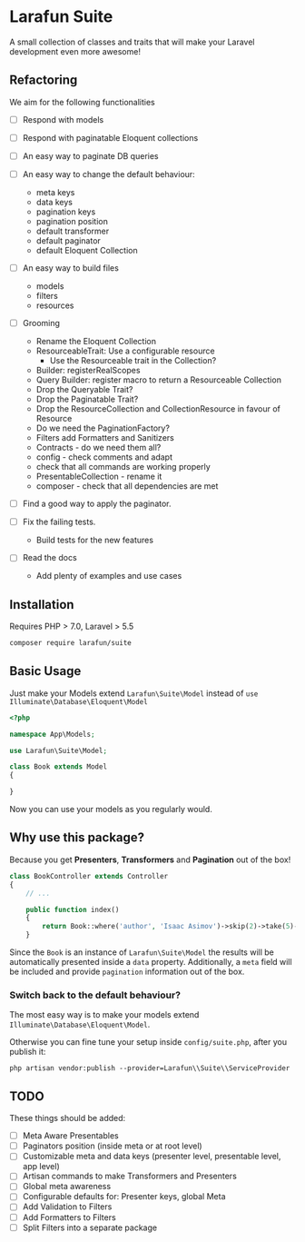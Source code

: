 # Larafun Suite
A small collection of classes and traits that will make your Laravel development even more awesome!

## Refactoring

We aim for the following functionalities

 - [ ] Respond with models
 - [ ] Respond with paginatable Eloquent collections
 - [ ] An easy way to paginate DB queries
 - [ ] An easy way to change the default behaviour:
    - meta keys
    - data keys
    - pagination keys
    - pagination position
    - default transformer
    - default paginator
    - default Eloquent Collection
 - [ ] An easy way to build files
    - models
    - filters
    - resources
- [ ] Grooming
    - Rename the Eloquent Collection
    - ResourceableTrait: Use a configurable resource
      - Use the Resourceable trait in the Collection?
    - Builder: registerRealScopes
    - Query Builder: register macro to return a Resourceable Collection
    - Drop the Queryable Trait?
    - Drop the Paginatable Trait?
    - Drop the ResourceCollection and CollectionResource in favour of Resource
    - Do we need the PaginationFactory?
    - Filters add Formatters and Sanitizers
    - Contracts - do we need them all?
    - config - check comments and adapt
    - check that all commands are working properly
    - PresentableCollection - rename it
    - composer - check that all dependencies are met


- [ ] Find a good way to apply the paginator.
- [ ] Fix the failing tests.
    - Build tests for the new features

- [ ] Read the docs
    - Add plenty of examples and use cases


## Installation

Requires PHP > 7.0, Laravel > 5.5

```bash
composer require larafun/suite
```

## Basic Usage

Just make your Models extend `Larafun\Suite\Model` instead of `use Illuminate\Database\Eloquent\Model`

```php
<?php

namespace App\Models;

use Larafun\Suite\Model;

class Book extends Model
{

}
```

Now you can use your models as you regularly would.

## Why use this package?

Because you get **Presenters**, **Transformers** and **Pagination** out of the box!

```php
class BookController extends Controller
{
    // ...

    public function index()
    {
        return Book::where('author', 'Isaac Asimov')->skip(2)->take(5)->get();
    }

```

Since the `Book` is an instance of `Larafun\Suite\Model` the results will be
automatically presented inside a `data` property. Additionally, a `meta` field
will be included and provide `pagination` information out of the box.

### Switch back to the default behaviour?

The most easy way is to make your models extend `Illuminate\Database\Eloquent\Model`.

Otherwise you can fine tune your setup inside `config/suite.php`, after you publish it:

`php artisan vendor:publish --provider=Larafun\\Suite\\ServiceProvider`

## TODO

These things should be added:

- [ ] Meta Aware Presentables
- [ ] Paginators position (inside meta or at root level)
- [ ] Customizable meta and data keys (presenter level, presentable level, app level)
- [ ] Artisan commands to make Transformers and Presenters
- [ ] Global meta awareness
- [ ] Configurable defaults for: Presenter keys, global Meta
- [ ] Add Validation to Filters
- [ ] Add Formatters to Filters
- [ ] Split Filters into a separate package
